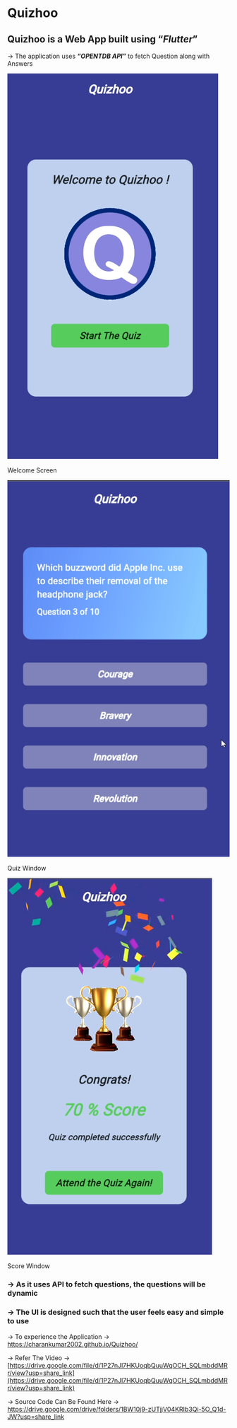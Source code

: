 # Quizhoo

## Quizhoo is a Web App built using “*Flutter*”

→ The application uses ***“OPENTDB API”*** to fetch Question along with Answers

![Welcome Screen](Quizhoo%20490a1b9795bb4b1ca066ab1507f6539f/Untitled.png)

Welcome Screen

![Quiz Window](Quizhoo%20490a1b9795bb4b1ca066ab1507f6539f/Untitled%201.png)

Quiz Window

![Score Window](Quizhoo%20490a1b9795bb4b1ca066ab1507f6539f/Untitled%202.png)

Score Window

### → As it uses API to fetch questions, the questions will be dynamic

### → The UI is designed such that the user feels easy and simple to use

 → To experience the Application → https://charankumar2002.github.io/Quizhoo/

 → Refer The Video → [https://drive.google.com/file/d/1P27nJl7HKUoqbQuuWqOCH_SQLmbddMRr/view?usp=share_link](https://drive.google.com/file/d/1P27nJl7HKUoqbQuuWqOCH_SQLmbddMRr/view?usp=share_link)

 → Source Code Can Be Found Here → https://drive.google.com/drive/folders/1BW10j9-zUTjjV04KRIb3Qi-5O_Q1d-JW?usp=share_link
